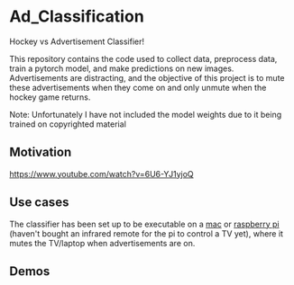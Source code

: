 # Ad_Classification

Hockey vs Advertisement Classifier! 

This repository contains the code used to collect data, preprocess data, train a pytorch model, and make predictions on new images. Advertisements are distracting, and the objective of this project is to mute these advertisements when they come on and only unmute when the hockey game returns.

Note: Unfortunately I have not included the model weights due to it being trained on copyrighted material

## Motivation

https://www.youtube.com/watch?v=6U6-YJ1yjoQ

## Use cases

The classifier has been set up to be executable on a [mac](./mac_inference)
or [raspberry pi](./pi_inference) (haven't bought an infrared remote for the pi to control a TV yet), where it mutes the TV/laptop when advertisements are on.

## Demos
